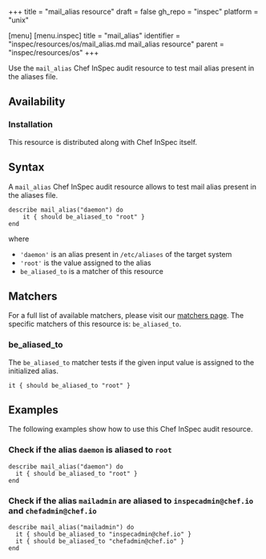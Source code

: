 +++
title = "mail_alias resource"
draft = false
gh_repo = "inspec"
platform = "unix"

[menu]
  [menu.inspec]
    title = "mail_alias"
    identifier = "inspec/resources/os/mail_alias.md mail_alias resource"
    parent = "inspec/resources/os"
+++

Use the `mail_alias` Chef InSpec audit resource to test mail alias present in the aliases file.

## Availability

### Installation

This resource is distributed along with Chef InSpec itself.

## Syntax

A `mail_alias` Chef InSpec audit resource allows to test mail alias present in the aliases file.

    describe mail_alias("daemon") do
        it { should be_aliased_to "root" }
    end
where

- `'daemon'` is an alias present in `/etc/aliases` of the target system
- `'root'` is the value assigned to the alias
- `be_aliased_to` is a matcher of this resource

## Matchers

For a full list of available matchers, please visit our [matchers page](https://docs.chef.io/inspec/matchers/). The specific matchers of this resource is: `be_aliased_to`.

### be_aliased_to

The `be_aliased_to` matcher tests if the given input value is assigned to the initialized alias.

    it { should be_aliased_to "root" }

## Examples
The following examples show how to use this Chef InSpec audit resource.

### Check if the alias `daemon` is aliased to `root`

    describe mail_alias("daemon") do
      it { should be_aliased_to "root" }
    end

### Check if the alias `mailadmin` are aliased to `inspecadmin@chef.io` and `chefadmin@chef.io`

    describe mail_alias("mailadmin") do
      it { should be_aliased_to "inspecadmin@chef.io" }
      it { should be_aliased_to "chefadmin@chef.io" }
    end